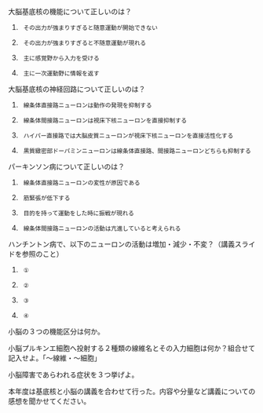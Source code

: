 大脳基底核の機能について正しいのは？
1.		その出力が強まりすぎると随意運動が開始できない
2.		その出力が強まりすぎると不随意運動が現れる
3.		主に感覚野から入力を受ける
4.		主に一次運動野に情報を返す

大脳基底核の神経回路について正しいのは？
1.		線条体直接路ニューロンは動作の発現を抑制する
2.		線条体間接路ニューロンは視床下核ニューロンを直接抑制する
3.		ハイパー直接路では大脳皮質ニューロンが視床下核ニューロンを直接活性化する
4.		黒質緻密部ドーパミンニューロンは線条体直接路、間接路ニューロンどちらも抑制する

パーキンソン病について正しいのは？
1.		線条体直接路ニューロンの変性が原因である
2.		筋緊張が低下する
3.		目的を持って運動をした時に振戦が現れる
4.		線条体間接路ニューロンの活動は亢進していると考えられる

ハンチントン病で、以下のニューロンの活動は増加・減少・不変？（講義スライドを参照のこと）
1.		①
2.		②
3.		③
4.		④

小脳の３つの機能区分は何か。

小脳プルキンエ細胞へ投射する２種類の線維名とその入力細胞は何か？組合せて記入せよ。「～線維・～細胞」

小脳障害であらわれる症状を３つ挙げよ。

本年度は基底核と小脳の講義を合わせて行った。内容や分量など講義についての感想を聞かせてください。